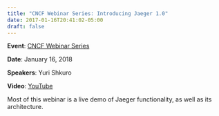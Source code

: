 ```yaml
---
title: "CNCF Webinar Series: Introducing Jaeger 1.0"
date: 2017-01-16T20:41:02-05:00
draft: false
---
```


**Event**: [CNCF Webinar Series](https://www.cncf.io/event/cncf-webinar-series-introducing-jaeger-1-0/)

**Date**: January 16, 2018

**Speakers**: Yuri Shkuro

**Video**: [YouTube](https://youtu.be/qT_1MI58tLk)

Most of this webinar is a live demo of Jaeger functionality, as well as its architecture.
